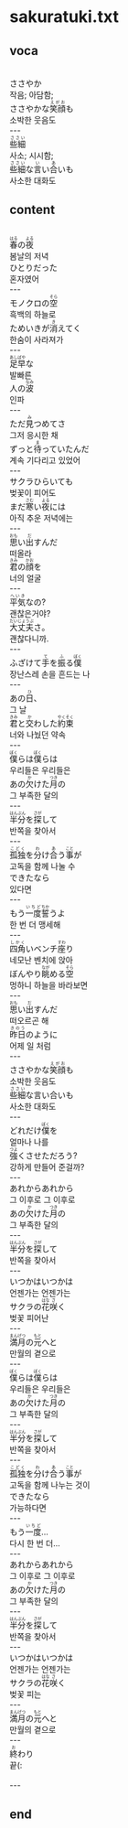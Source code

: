 <h1>sakuratuki.txt</h1>
<h2>voca</h2><br>
ささやか<br>
작음; 아담함;<br>
ささやかな<Ruby>笑顔<rt>えがお</rt></Ruby>も<br>
소박한 웃음도<br>
---<br>
<Ruby>些細<rt>ささい</rt></Ruby><br>
사소; 시시함;<br>
<Ruby>些細<rt>ささい</rt></Ruby>な<Ruby>言<rt>い</rt></Ruby>い<Ruby>合<rt>あ</rt></Ruby>いも<br>
사소한 대화도<br>
<h2>content</h2><br>
<Ruby>春<rt>はる</rt></Ruby>の<Ruby>夜<rt>よる</rt></Ruby><br>
봄날의 저녁<br>
ひとりだった<br>
혼자였어<br>
---<br>
モノクロの<Ruby>空<rt>そら</rt></Ruby><br>
흑백의 하늘로<br>
ためいきが<Ruby>消<rt>き</rt></Ruby>えてく<br>
한숨이 사라져가<br>
---<br>
<Ruby>足早<rt>あしばや</rt></Ruby>な<br>
발빠른<br>
人の<Ruby>波<rt>なみ</rt></Ruby><br>
인파<br>
---<br>
ただ<Ruby>見<rt>み</rt></Ruby>つめてさ<br>
그저 응시한 채<br>
ずっと<Ruby>待<rt>ま</rt></Ruby>っていたんだ<br>
계속 기다리고 있었어<br>
---<br>
サクラひらいても<br>
벚꽃이 피어도<br>
まだ<Ruby>寒<rt>さむ</rt></Ruby>い<Ruby>夜<rt>よる</rt></Ruby>には<br>
아직 추운 저녁에는<br>
---<br>
<Ruby>思<rt>おも</rt></Ruby>い<Ruby>出<rt>だ</rt></Ruby>すんだ<br>
떠올라<br>
<Ruby>君<rt>きみ</rt></Ruby>の<Ruby>顔<rt>かお</rt></Ruby>を<br>
너의 얼굴<br>
---<br>
<Ruby>平気<rt>へいき</rt></Ruby>なの?<br>
괜찮은거야?<br>
<Ruby>大丈夫<rt>だいじょうぶ</rt></Ruby>さ。<br>
괜찮다니까.<br>
---<br>
ふざけて<Ruby>手<rt>て</rt></Ruby>を<Ruby>振<rt>ふ</rt></Ruby>る<Ruby>僕<rt>ぼく</rt></Ruby><br>
장난스레 손을 흔드는 나<br>
---<br>
あの<Ruby>日<rt>ひ</rt></Ruby>、<br>
그 날<br>
<Ruby>君<rt>きみ</rt></Ruby>と<Ruby>交<rt>か</rt></Ruby>わした<Ruby>約束<rt>やくそく</rt></Ruby><br>
너와 나눴던 약속<br>
---<br>
<Ruby>僕<rt>ぼく</rt></Ruby>らは<Ruby>僕<rt>ぼく</rt></Ruby>らは<br>
우리들은 우리들은<br>
あの<Ruby>欠<rt>か</rt></Ruby>けた<Ruby>月<rt>つき</rt></Ruby>の<br>
그 부족한 달의<br>
---<br>
<Ruby>半分<rt>はんぶん</rt></Ruby>を<Ruby>探<rt>さが</rt></Ruby>して<br>
반쪽을 찾아서<br>
---<br>
<Ruby>孤独<rt>こどく</rt></Ruby>を<Ruby>分<rt>わ</rt></Ruby>け<Ruby>合<rt>あ</rt></Ruby>う<Ruby>事<rt>こと</rt></Ruby>が<br>
고독을 함께 나눌 수<br>
できたなら<br>
있다면<br>
---<br>
もう<Ruby>一度<rt>いちど</rt></Ruby><Ruby>誓<rt>ちか</rt></Ruby>うよ<br>
한 번 더 맹세해<br>
---<br>
<Ruby>四角<rt>しかく</rt></Ruby>いベンチ<Ruby>座<rt>すわ</rt></Ruby>り<br>
네모난 벤치에 앉아<br>
ぼんやり<Ruby>眺<rt>なが</rt></Ruby>める<Ruby>空<rt>そら</rt></Ruby><br>
멍하니 하늘을 바라보면<br>
---<br>
<Ruby>思<rt>おも</rt></Ruby>い<Ruby>出<rt>だ</rt></Ruby>すんだ<br>
떠오르곤 해<br>
<Ruby>昨日<rt>きのう</rt></Ruby>のように<br>
어제 일 처럼<br>
---<br>
ささやかな<Ruby>笑顔<rt>えがお</rt></Ruby>も<br>
소박한 웃음도<br>
<Ruby>些細<rt>ささい</rt></Ruby>な<Ruby>言<rt></rt></Ruby>い<Ruby>合<rt></rt></Ruby>いも<br>
사소한 대화도<br>
---<br>
どれだけ<Ruby>僕<rt>ぼく</rt></Ruby>を<br>
얼마나 나를<br>
<Ruby>強<rt>つよ</rt></Ruby>くさせただろう?<br>
강하게 만들어 준걸까?<br>
---<br>
あれからあれから<br>
그 이후로 그 이후로<br>
あの<Ruby>欠<rt>か</rt></Ruby>けた<Ruby>月<rt>つき</rt></Ruby>の<br>
그 부족한 달의<br>
---<br>
<Ruby>半分<rt>はんぶん</rt></Ruby>を<Ruby>探<rt>さが</rt></Ruby>して<br>
반쪽을 찾아서<br>
---<br>
いつかはいつかは<br>
언젠가는 언젠가는<br>
サクラの<Ruby>花<rt>はな</rt></Ruby><Ruby>咲<rt>さ</rt></Ruby>く<br>
벚꽃 피어난<br>
---<br>
<Ruby>満月<rt>まんげつ</rt></Ruby>の<Ruby>元<rt>もと</rt></Ruby>へと<br>
만월의 곁으로<br>
---<br>
<Ruby>僕<rt>ぼく</rt></Ruby>らは<Ruby>僕<rt>ぼく</rt></Ruby>らは<br>
우리들은 우리들은<br>
あの<Ruby>欠<rt>か</rt></Ruby>けた<Ruby>月<rt>つき</rt></Ruby>の<br>
그 부족한 달의<br>
---<br>
<Ruby>半分<rt>はんぶん</rt></Ruby>を<Ruby>探<rt>さが</rt></Ruby>して<br>
반쪽을 찾아서<br>
---<br>
<Ruby>孤独<rt>こどく</rt></Ruby>を<Ruby>分<rt>わ</rt></Ruby>け<Ruby>合<rt>あ</rt></Ruby>う<Ruby>事<rt>こと</rt></Ruby>が<br>
고독을 함께 나누는 것이<br>
できたなら<br>
가능하다면<br>
---<br>
もう<Ruby>一度<rt>いちど</rt></Ruby>…<br>
다시 한 번 더…<br>
---<br>
あれからあれから<br>
그 이후로 그 이후로<br>
あの<Ruby>欠<rt>か</rt></Ruby>けた<Ruby>月<rt>つき</rt></Ruby>の<br>
그 부족한 달의<br>
---<br>
<Ruby>半分<rt>はんぶん</rt></Ruby>を<Ruby>探<rt>さが</rt></Ruby>して<br>
반쪽을 찾아서<br>
---<br>
いつかはいつかは<br>
언젠가는 언젠가는<br>
サクラの<Ruby>花<rt>はな</rt></Ruby><Ruby>咲<rt>さ</rt></Ruby>く<br>
벚꽃 피는<br>
---<br>
<Ruby>満月<rt>まんげつ</rt></Ruby>の<Ruby>元<rt>もと</rt></Ruby>へと<br>
만월의 곁으로<br>
---<br>
<ruby><rb>終</rb><rt>お</rt></ruby>わり<br>
끝(:<br>
<br>---
<h2>end</h2>